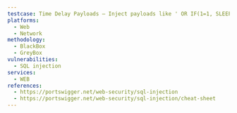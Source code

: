 ```yaml
---
testcase: Time Delay Payloads – Inject payloads like ' OR IF(1=1, SLEEP(5), 0)-- (MySQL), ' ;WAITFOR DELAY '00:00:05'-- (MSSQL) in Web (HTTP/HTTPS) service and observe for abnormal delay, indicating blind time-based SQL injection
platforms: 
  - Web
  - Network
methodology: 
  - BlackBox
  - GreyBox
vulnerabilities:
  - SQL injection
services:
  - WEB
references:
  - https://portswigger.net/web-security/sql-injection
  - https://portswigger.net/web-security/sql-injection/cheat-sheet
---
```

